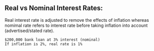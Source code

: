 ## Real vs Nominal Interest Rates:
Real interest rate is adjusted to remove the effects of inflation whereas nomimal rate refers to interest rate before taking inflation into account (advertised/stated rate).

```
$200,000 bank loan at 3% interest (nominal)
If inflation is 2%, real rate is 1%
```
